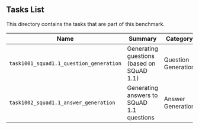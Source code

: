 ## Tasks List 

This directory contains the tasks that are part of this benchmark. 


Name | Summary | Category
---- | ----------- | --------
`task1001_squad1.1_question_generation` | Generating guestions (based on SQuAD 1.1) | Question Generation  
`task1002_squad1.1_answer_generation` | Generating answers to SQuAD 1.1 questions | Answer Generation
